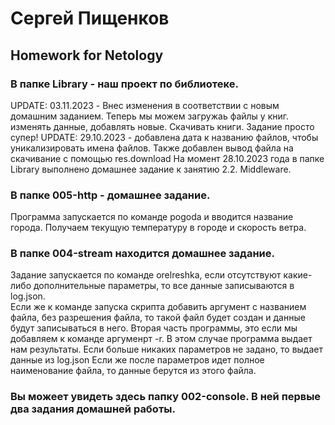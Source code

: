 # Сергей Пищенков
## Homework for Netology

### В папке Library - наш проект по библиотеке. 
UPDATE: 03.11.2023 - Внес изменения в соответствии с новым домашним заданием. Теперь мы можем загружаь файлы у книг. изменять данные, добавлять новые. Скачивать книги. Задание просто супер!
UPDATE: 29.10.2023 - добавлена дата к названию файлов, чтобы уникализировать имена файлов. Также добавлен вывод файла на скачивание с помощью res.download
На момент 28.10.2023 года в папке Library выполнено домашнее задание к занятию 2.2. Middleware.


### В папке 005-http - домашнее задание.
Программа запускается по команде pogoda и вводится название города. Получаем текущую температуру в городе и скорость ветра. 

### В папке 004-stream находится домашнее задание.
Задание запускается по команде orelreshka, если отсутствуют какие-либо дополнительные параметры, то все данные записываются в log.json.<br>
Если же к команде запуска скрипта добавить аргумент с названием файла, без разрешения файла, то такой файл будет создан и данные будут записываться в него.
Вторая часть программы, это если мы добавляем к команде аргуменрт -r. В этом случае программа выдает нам результаты. Если больше никаких параметров не задано, то выдает данные из log.json
Если же после параметров идет полное наименование файла, то данные берутся из этого файла.


### Вы можеет увидеть здесь папку 002-console. В ней первые два задания домашней работы.
